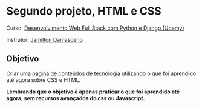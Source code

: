 # Segundo projeto, HTML e CSS

Curso: [Desenvolvimento Web Full Stack com Python e Django (Udemy)](https://www.udemy.com/course/desenvolvimento-web-full-stack-com-python-e-django/)

Instrutor: [Jamilton Damasceno](https://www.linkedin.com/in/jamilton-damasceno-62422938/)

## Objetivo

Criar uma página de conteúdos de tecnologia utilizando o que foi aprendido até agora sobre CSS e HTML.

**Lembrando que o objetivo é apenas praticar o que foi aprendido até agora, sem recursos avançados do css ou Javascript.**